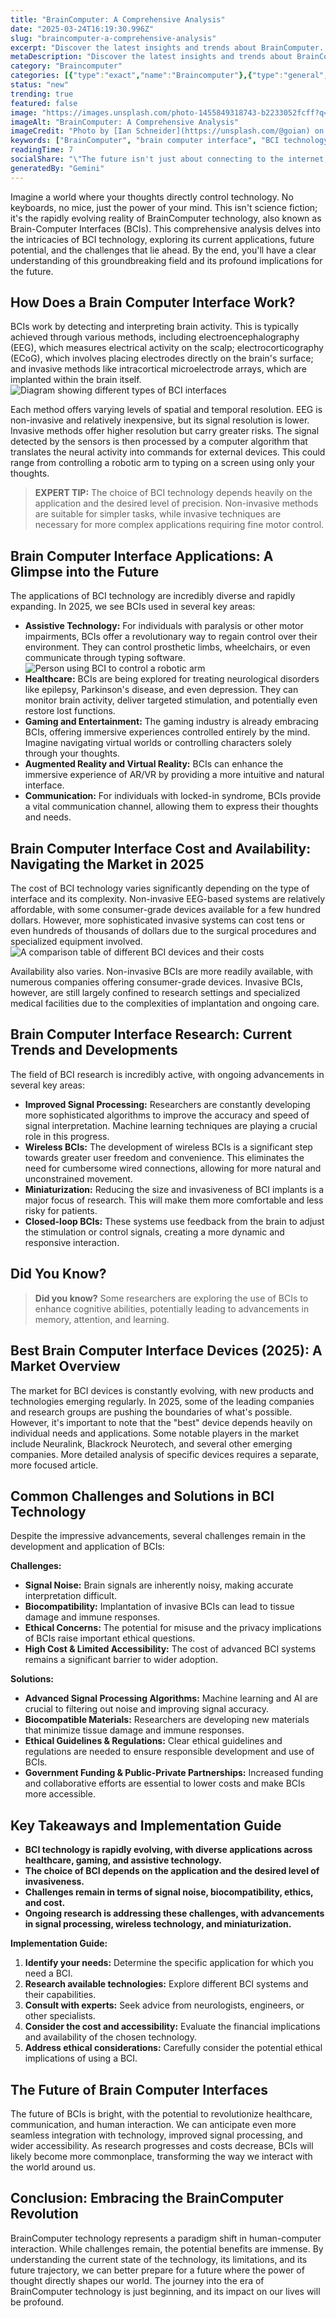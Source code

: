 ```yaml
---
title: "BrainComputer: A Comprehensive Analysis"
date: "2025-03-24T16:19:30.996Z"
slug: "braincomputer-a-comprehensive-analysis"
excerpt: "Discover the latest insights and trends about BrainComputer. This comprehensive guide covers everything you need to know about BrainComputer in 2025."
metaDescription: "Discover the latest insights and trends about BrainComputer. This comprehensive guide covers everything you need to know about BrainComputer in 2025."
category: "Braincomputer"
categories: [{"type":"exact","name":"Braincomputer"},{"type":"general","name":"Neuroscience"},{"type":"medium","name":"Neurotechnology"},{"type":"specific","name":"Neural Interfaces"},{"type":"niche","name":"EEG Signal Processing"}]
status: "new"
trending: true
featured: false
image: "https://images.unsplash.com/photo-1455849318743-b2233052fcff?q=85&w=1200&fit=max&fm=webp&auto=compress"
imageAlt: "BrainComputer: A Comprehensive Analysis"
imageCredit: "Photo by [Ian Schneider](https://unsplash.com/@goian) on Unsplash"
keywords: ["BrainComputer", "brain computer interface", "BCI technology", "brain computer interface applications", "buy brain computer interface", "brain computer interface cost", "how does a brain computer interface work", "brain computer interface research", "best brain computer interface devices", "brain computer interface future"]
readingTime: 7
socialShare: "\"The future isn't just about connecting to the internet; it's about connecting our minds to the digital world. BrainComputer technology is ushering in an era of unprecedented human potential.\""
generatedBy: "Gemini"
---
```




Imagine a world where your thoughts directly control technology.  No keyboards, no mice, just the power of your mind. This isn't science fiction; it's the rapidly evolving reality of BrainComputer technology, also known as Brain-Computer Interfaces (BCIs).  This comprehensive analysis delves into the intricacies of BCI technology, exploring its current applications, future potential, and the challenges that lie ahead.  By the end, you'll have a clear understanding of this groundbreaking field and its profound implications for the future.

## How Does a Brain Computer Interface Work?

BCIs work by detecting and interpreting brain activity.  This is typically achieved through various methods, including electroencephalography (EEG), which measures electrical activity on the scalp; electrocorticography (ECoG), which involves placing electrodes directly on the brain's surface; and invasive methods like intracortical microelectrode arrays, which are implanted within the brain itself. ![Diagram showing different types of BCI interfaces](https://images.unsplash.com/photo-1451187580459-43490279c0fa?q=85&w=1200&fit=max&fm=webp&auto=compress)

Each method offers varying levels of spatial and temporal resolution. EEG is non-invasive and relatively inexpensive, but its signal resolution is lower.  Invasive methods offer higher resolution but carry greater risks.  The signal detected by the sensors is then processed by a computer algorithm that translates the neural activity into commands for external devices. This could range from controlling a robotic arm to typing on a screen using only your thoughts.

> **EXPERT TIP:** The choice of BCI technology depends heavily on the application and the desired level of precision.  Non-invasive methods are suitable for simpler tasks, while invasive techniques are necessary for more complex applications requiring fine motor control.

## Brain Computer Interface Applications: A Glimpse into the Future

The applications of BCI technology are incredibly diverse and rapidly expanding.  In 2025, we see BCIs used in several key areas:

* **Assistive Technology:**  For individuals with paralysis or other motor impairments, BCIs offer a revolutionary way to regain control over their environment.  They can control prosthetic limbs, wheelchairs, or even communicate through typing software.  ![Person using BCI to control a robotic arm](https://images.unsplash.com/photo-1484417894907-623942c8ee29?q=85&w=1200&fit=max&fm=webp&auto=compress)
* **Healthcare:** BCIs are being explored for treating neurological disorders like epilepsy, Parkinson's disease, and even depression.  They can monitor brain activity, deliver targeted stimulation, and potentially even restore lost functions.
* **Gaming and Entertainment:**  The gaming industry is already embracing BCIs, offering immersive experiences controlled entirely by the mind.  Imagine navigating virtual worlds or controlling characters solely through your thoughts.
* **Augmented Reality and Virtual Reality:** BCIs can enhance the immersive experience of AR/VR by providing a more intuitive and natural interface.
* **Communication:** For individuals with locked-in syndrome, BCIs provide a vital communication channel, allowing them to express their thoughts and needs.

## Brain Computer Interface Cost and Availability: Navigating the Market in 2025

The cost of BCI technology varies significantly depending on the type of interface and its complexity.  Non-invasive EEG-based systems are relatively affordable, with some consumer-grade devices available for a few hundred dollars.  However, more sophisticated invasive systems can cost tens or even hundreds of thousands of dollars due to the surgical procedures and specialized equipment involved. ![A comparison table of different BCI devices and their costs](https://images.unsplash.com/photo-1517976487492-5750f3195933?q=85&w=1200&fit=max&fm=webp&auto=compress)

Availability also varies.  Non-invasive BCIs are more readily available, with numerous companies offering consumer-grade devices.  Invasive BCIs, however, are still largely confined to research settings and specialized medical facilities due to the complexities of implantation and ongoing care.

## Brain Computer Interface Research: Current Trends and Developments

The field of BCI research is incredibly active, with ongoing advancements in several key areas:

* **Improved Signal Processing:** Researchers are constantly developing more sophisticated algorithms to improve the accuracy and speed of signal interpretation.  Machine learning techniques are playing a crucial role in this progress.
* **Wireless BCIs:**  The development of wireless BCIs is a significant step towards greater user freedom and convenience.  This eliminates the need for cumbersome wired connections, allowing for more natural and unconstrained movement.
* **Miniaturization:**  Reducing the size and invasiveness of BCI implants is a major focus of research.  This will make them more comfortable and less risky for patients.
* **Closed-loop BCIs:**  These systems use feedback from the brain to adjust the stimulation or control signals, creating a more dynamic and responsive interaction.

## Did You Know?

> **Did you know?**  Some researchers are exploring the use of BCIs to enhance cognitive abilities, potentially leading to advancements in memory, attention, and learning.

## Best Brain Computer Interface Devices (2025): A Market Overview

The market for BCI devices is constantly evolving, with new products and technologies emerging regularly.  In 2025, some of the leading companies and research groups are pushing the boundaries of what's possible.  However, it's important to note that the "best" device depends heavily on individual needs and applications.  Some notable players in the market include Neuralink, Blackrock Neurotech, and several other emerging companies.  More detailed analysis of specific devices requires a separate, more focused article.

## Common Challenges and Solutions in BCI Technology

Despite the impressive advancements, several challenges remain in the development and application of BCIs:

**Challenges:**

* **Signal Noise:**  Brain signals are inherently noisy, making accurate interpretation difficult.
* **Biocompatibility:**  Implantation of invasive BCIs can lead to tissue damage and immune responses.
* **Ethical Concerns:**  The potential for misuse and the privacy implications of BCIs raise important ethical questions.
* **High Cost & Limited Accessibility:** The cost of advanced BCI systems remains a significant barrier to wider adoption.

**Solutions:**

* **Advanced Signal Processing Algorithms:** Machine learning and AI are crucial to filtering out noise and improving signal accuracy.
* **Biocompatible Materials:** Researchers are developing new materials that minimize tissue damage and immune responses.
* **Ethical Guidelines & Regulations:** Clear ethical guidelines and regulations are needed to ensure responsible development and use of BCIs.
* **Government Funding & Public-Private Partnerships:** Increased funding and collaborative efforts are essential to lower costs and make BCIs more accessible.

## Key Takeaways and Implementation Guide

* **BCI technology is rapidly evolving, with diverse applications across healthcare, gaming, and assistive technology.**
* **The choice of BCI depends on the application and the desired level of invasiveness.**
* **Challenges remain in terms of signal noise, biocompatibility, ethics, and cost.**
* **Ongoing research is addressing these challenges, with advancements in signal processing, wireless technology, and miniaturization.**

**Implementation Guide:**

1. **Identify your needs:** Determine the specific application for which you need a BCI.
2. **Research available technologies:** Explore different BCI systems and their capabilities.
3. **Consult with experts:** Seek advice from neurologists, engineers, or other specialists.
4. **Consider the cost and accessibility:** Evaluate the financial implications and availability of the chosen technology.
5. **Address ethical considerations:** Carefully consider the potential ethical implications of using a BCI.

## The Future of Brain Computer Interfaces

The future of BCIs is bright, with the potential to revolutionize healthcare, communication, and human interaction. We can anticipate even more seamless integration with technology, improved signal processing, and wider accessibility.  As research progresses and costs decrease, BCIs will likely become more commonplace, transforming the way we interact with the world around us. 

## Conclusion: Embracing the BrainComputer Revolution

BrainComputer technology represents a paradigm shift in human-computer interaction. While challenges remain, the potential benefits are immense. By understanding the current state of the technology, its limitations, and its future trajectory, we can better prepare for a future where the power of thought directly shapes our world.  The journey into the era of BrainComputer technology is just beginning, and its impact on our lives will be profound.


